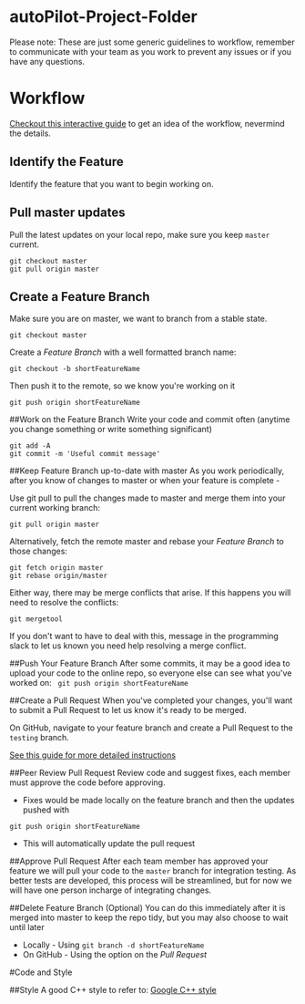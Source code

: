 # autoPilot-Project-Folder

Please note: These are just some generic guidelines to workflow, remember to communicate with your team as you work to prevent any issues or if you have any questions.

# Workflow
[Checkout this interactive guide](https://guides.github.com/introduction/flow/) to get an idea of the workflow, nevermind the details.

## Identify the Feature
Identify the feature that you want to begin working on.

## Pull master updates
Pull the latest updates on your local repo, make sure you keep ``master`` current.
```
git checkout master
git pull origin master
```

## Create a Feature Branch
Make sure you are on master, we want to branch from a stable state.
```
git checkout master
```
Create a _Feature Branch_ with a well formatted branch name:
```
git checkout -b shortFeatureName
```
Then push it to the remote, so we know you're working on it
```
git push origin shortFeatureName
```

##Work on the Feature Branch
Write your code and commit often (anytime you change something or write something significant)
```
git add -A
git commit -m 'Useful commit message'
```

##Keep Feature Branch up-to-date with master
As you work periodically, after you know of changes to master or when your feature is complete -

Use git pull to pull the changes made to master and merge them into your current working branch:
```
git pull origin master
```
Alternatively, fetch the remote master and rebase your _Feature Branch_ to those changes: 
```
git fetch origin master
git rebase origin/master
```
Either way, there may be merge conflicts that arise.  If this happens you will need to resolve the conflicts:
```
git mergetool
```
If you don't want to have to deal with this, message in the programming slack to let us known you need help resolving a merge conflict.

##Push Your Feature Branch
After some commits, it may be a good idea to upload your code to the online repo, so everyone else can see what you've worked on:
``` git push origin shortFeatureName```

##Create a Pull Request
When you've completed your changes, you'll want to submit a Pull Request to let us know it's ready to be merged.

On GitHub, navigate to your feature branch and create a Pull Request to the ``testing`` branch.

[See this guide for more detailed instructions](http://yangsu.github.io/pull-request-tutorial)

##Peer Review Pull Request
Review code and suggest fixes, each member must approve the code before approving.
* Fixes would be made locally on the feature branch and then the updates pushed with
``` 
git push origin shortFeatureName
```
* This will automatically update the pull request

##Approve Pull Request
After each team member has approved your feature we will pull your code to the ```master``` branch for integration testing. As better tests are developed, this process will be streamlined, but for now we will have one person incharge of integrating changes.

##Delete Feature Branch (Optional)
You can do this immediately after it is merged into master to keep the repo tidy, but you may also choose to wait until later
* Locally - Using ``git branch -d shortFeatureName``
* On GitHub - Using the option on the _Pull Request_

#Code and Style

##Style
A good C++ style to refer to: [Google C++ style](https://google-styleguide.googlecode.com/svn/trunk/cppguide.html)
